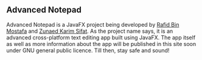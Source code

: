 ## Advanced Notepad
Advanced Notepad is a JavaFX project being developed by [Rafid Bin Mostafa](http://facebook.com/user.rough) and [Zunaed Karim Sifat](http://zunaedsifat.github.io). As the project name says, it is an advanced cross-platform text editing app built using JavaFX. The app itself as well as more information about the app will be published in this site soon under GNU general public licence. Till then, stay safe and sound!
